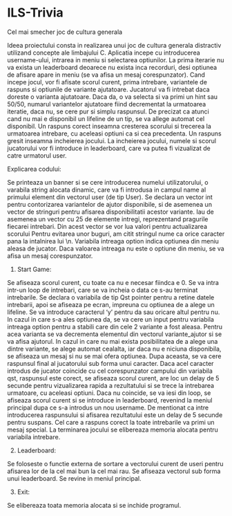 # ILS-Trivia
Cel mai smecher joc de cultura generala

Ideea proiectului consta in realizarea unui joc de cultura generala distractiv utilizand concepte ale limbajului C.
Aplicatia incepe cu introducerea username-ului, intrarea in meniu si selectarea optiunilor.
La prima iterarie nu va exista un leaderboard deoarece nu exista inca recorduri, 
desi optiunea de afisare apare in meniu (se va afisa un mesaj corespunzator).
Cand incepe jocul, vor fi afisate scorul curent, prima intrebare, variantele de raspuns si optiunile de variante ajutatoare. 
Jucatorul va fi intrebat daca doreste o varianta ajutatoare. Daca da, o va selecta si va primi un hint sau 50/50, 
numarul variantelor ajutatoare fiind decrementat la urmatoarea iteratie, daca nu, se cere pur si simplu raspunsul. 
De precizat ca atunci cand nu mai e disponibil un lifeline de un tip, se va allege automat cel disponibil.
Un raspuns corect inseamna cresterea scorului si trecerea la urmatoarea intrebare, cu aceleasi optiuni ca si cea precedenta. 
Un raspuns gresit inseamna incheierea jocului. La incheierea jocului, numele si scorul jucatorului 
vor fi introduce in leaderboard, care va putea fi vizualizat de catre urmatorul user.

Explicarea codului: 

Se printeaza un banner si se cere introducerea numelui utilizatorului, o varabila string alocata dinamic, 
care va fi introdusa in campul name al primului element din vectorul user (de tip User). 
Se declara un vector int pentru contorizarea variantelor de ajutor disponibile, si de asemenea un vector de 
stringuri pentru afisarea disponibilitatii acestor variante. Iau de asemenea un vector cu 25 de elemente 
intregi, reprezentand pragurile fiecarei intrebari. Din acest vector se vor lua valori pentru actualizarea 
scorului Pentru evitarea unor buguri, am citit stringul nume ca orice caracter pana la intalnirea lui \n.
Variabila intreaga option indica optiunea din meniu aleasa de jucator. Daca valoarea intreaga nu este 
o optiune din meniu, se va afisa un mesaj corespunzator.

1. Start Game:

Se afiseaza scorul curent, cu toate ca nu e necesar fiindca e 0.
Se va intra intr-un loop de intrebari, care se va incheia o data ce s-au terminat intrebarile.
Se declara o variabila de tip Qst pointer pentru a retine datele intrebarii, apoi se afiseaza pe ecran, 
impreuna cu optiunea de a alege un lifeline. Se va introduce caracterul ‘y’ pentru da sau oricare altul pentru nu.
In cazul in care s-a ales optiunea da, se va cere un input pentru variabila intreaga option pentru a stabili 
care din cele 2 variante a fost aleasa. Pentru acea varianta se va decrementa elementul din vectorul 
variante_ajutor si se va afisa ajutorul. In cazul in care nu mai exista posibilitatea de a alege una dintre variante, 
se alege automat cealalta, iar daca nu e niciuna disponibila, se afiseaza un mesaj si nu se mai ofera optiunea.
Dupa aceasta, se va cere raspunsul final al jucatorului sub forma unui caracter. Daca acel caracter introdus de jucator 
coincide cu cel corespunzator campului din variabila qst, raspunsul este corect, se afiseaza scorul curent, are loc 
un delay de 5 secunde pentru vizualizarea rapida a rezultatului si se trece la intrebarea urmatoare, cu aceleasi optiuni.
Daca nu coincide, se va iesi din loop, se afiseaza scorul curent si se introduce in leaderboard, revenind la meniul 
principal dupa ce s-a introdus un nou username.
De mentionat ca intre introducerea raspunsului si afisarea rezultatului este un delay de 5 secunde pentru suspans.
Cel care a raspuns corect la toate intrebarile va primi un mesaj special.
La terminarea jocului se elibereaza memoria alocata pentru variabila intrebare.

2. Leaderboard:

Se foloseste o functie externa de sortare a vectorului curent de useri pentru afisarea lor de la cel mai bun la cel mai rau.
Se afiseaza vectorul sub forma unui leaderboard.
Se revine in meniul principal.

3. Exit:

Se elibereaza toata memoria alocata si se inchide programul.
